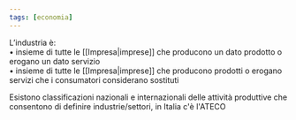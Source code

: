 ```yaml
---
tags: [economia]
---
```

L’industria è:  
• insieme di tutte le [[Impresa|imprese]] che producono un dato prodotto o erogano un dato servizio  
• insieme di tutte le [[Impresa|imprese]] che producono prodotti o erogano servizi che i consumatori considerano sostituti

Esistono classificazioni nazionali e internazionali delle attività produttive che consentono di definire industrie/settori, in Italia c'è l'ATECO
